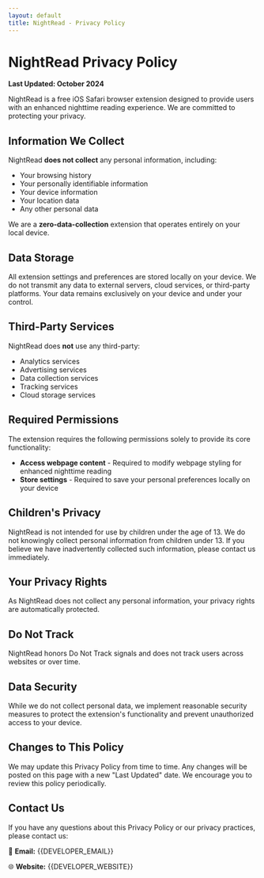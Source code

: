 ```yaml
---
layout: default
title: NightRead - Privacy Policy
---
```


# NightRead Privacy Policy

**Last Updated: October 2024**

NightRead is a free iOS Safari browser extension designed to provide users with an enhanced nighttime reading experience. We are committed to protecting your privacy.

## Information We Collect

NightRead **does not collect** any personal information, including:

- Your browsing history
- Your personally identifiable information
- Your device information
- Your location data
- Any other personal data

We are a **zero-data-collection** extension that operates entirely on your local device.

## Data Storage

All extension settings and preferences are stored locally on your device. We do not transmit any data to external servers, cloud services, or third-party platforms. Your data remains exclusively on your device and under your control.

## Third-Party Services

NightRead does **not** use any third-party:
- Analytics services
- Advertising services
- Data collection services
- Tracking services
- Cloud storage services

## Required Permissions

The extension requires the following permissions solely to provide its core functionality:

- **Access webpage content** - Required to modify webpage styling for enhanced nighttime reading
- **Store settings** - Required to save your personal preferences locally on your device

## Children's Privacy

NightRead is not intended for use by children under the age of 13. We do not knowingly collect personal information from children under 13. If you believe we have inadvertently collected such information, please contact us immediately.

## Your Privacy Rights

As NightRead does not collect any personal information, your privacy rights are automatically protected.

## Do Not Track

NightRead honors Do Not Track signals and does not track users across websites or over time.

## Data Security

While we do not collect personal data, we implement reasonable security measures to protect the extension's functionality and prevent unauthorized access to your device.

## Changes to This Policy

We may update this Privacy Policy from time to time. Any changes will be posted on this page with a new "Last Updated" date. We encourage you to review this policy periodically.

## Contact Us

If you have any questions about this Privacy Policy or our privacy practices, please contact us:

📧 **Email:** {{DEVELOPER_EMAIL}}

🌐 **Website:** {{DEVELOPER_WEBSITE}}